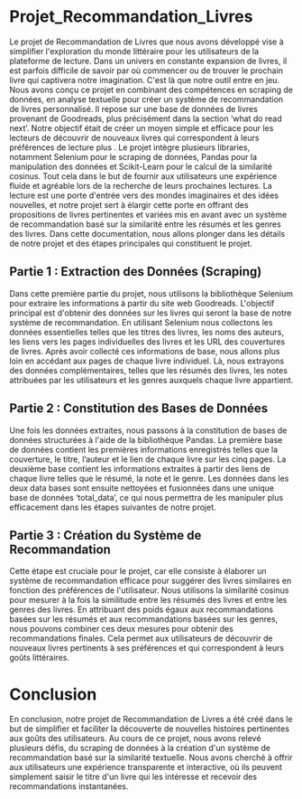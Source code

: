 # Projet_Recommandation_Livres

Le projet de Recommandation de Livres que nous avons développé vise à simplifier l'exploration du monde littéraire pour les utilisateurs de la plateforme de lecture. Dans un univers en constante expansion de livres, il est parfois difficile de savoir par où commencer ou de trouver le prochain livre qui captivera notre imagination. C'est là que notre outil entre en jeu.
Nous avons conçu ce projet en combinant des compétences en scraping de données, en analyse textuelle pour créer un système de recommandation de livres personnalisé. Il repose sur une base de données de livres provenant de Goodreads, plus précisément dans la section ‘what do read next’. Notre objectif était de créer un moyen simple et efficace pour les lecteurs de découvrir de nouveaux livres qui correspondent à leurs préférences de lecture plus  .
Le projet intègre plusieurs libraries, notamment Selenium pour le scraping de données, Pandas pour la manipulation des données et Scikit-Learn pour le calcul de la similarité cosinus. Tout cela dans le but de fournir aux utilisateurs une expérience fluide et agréable lors de la recherche de leurs prochaines lectures.
La lecture est une porte d'entrée vers des mondes imaginaires et des idées nouvelles, et notre projet sert à élargir cette porte en offrant des propositions de livres pertinentes et variées mis en avant avec  un système de recommandation basé sur la similarité entre les résumés et les genres des livres. Dans cette documentation, nous allons plonger dans les détails de notre projet et des étapes principales qui constituent le projet.

## Partie 1 : Extraction des Données (Scraping) 
Dans cette première partie du projet, nous utilisons la bibliothèque Selenium pour extraire les informations à partir du site web Goodreads. L'objectif principal est d'obtenir des données sur les livres qui seront la base de notre système de recommandation.
En utilisant Selenium nous collectons les données essentielles telles que les titres des livres, les noms des auteurs, les liens vers les pages individuelles des livres et les URL des couvertures de livres. 
Après avoir collecté ces informations de base, nous allons plus loin en accédant aux pages de chaque livre individuel. Là, nous extrayons des données complémentaires, telles que les résumés des livres, les notes attribuées par les utilisateurs et les genres auxquels chaque livre appartient.

## Partie 2 : Constitution des Bases de Données
Une fois les données extraites, nous passons à la constitution de bases de données structurées à l'aide de la bibliothèque Pandas. 
La première base de données contient les premières informations enregistrés telles que la couverture, le titre, l’auteur et le lien de chaque livre sur les cinq pages. La deuxième base contient les informations extraites à partir des liens de chaque livre telles que le résumé, la note et le genre.
Les données dans les deux data bases sont ensuite nettoyées et fusionnées dans une unique base de données ‘total_data’, ce qui nous permettra de les manipuler plus efficacement dans les étapes suivantes de notre projet.

## Partie 3 : Création du Système de Recommandation
Cette étape est cruciale pour le projet, car elle consiste à élaborer un système de recommandation efficace pour suggérer des livres similaires en fonction des préférences de l'utilisateur.
Nous utilisons la similarité cosinus pour mesurer à la fois la similitude entre les résumés des livres et entre les genres des livres. En attribuant des poids égaux aux recommandations basées sur les résumés et aux recommandations basées sur les genres, nous pouvons combiner ces deux mesures pour obtenir des recommandations finales. Cela permet aux utilisateurs de découvrir de nouveaux livres pertinents à ses préférences et qui correspondent à leurs goûts littéraires.

# Conclusion
En conclusion, notre projet de Recommandation de Livres a été créé dans le but de simplifier et  faciliter la découverte de nouvelles histoires pertinentes aux goûts des utilisateurs. Au cours de ce projet, nous avons relevé plusieurs défis, du scraping de données à la création d'un système de recommandation basé sur la similarité textuelle. Nous avons cherché à offrir aux utilisateurs une expérience transparente et interactive, où ils peuvent simplement saisir le titre d'un livre qui les intéresse et recevoir des recommandations instantanées.



